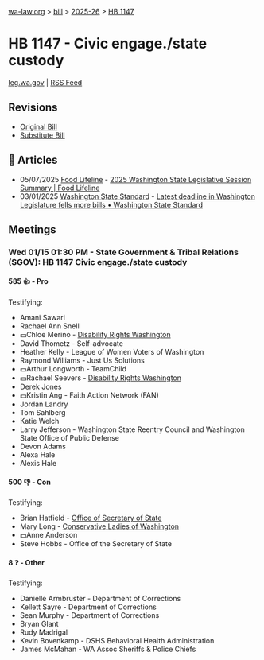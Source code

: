 [wa-law.org](/) > [bill](/bill/) > [2025-26](/bill/2025-26/) > [HB 1147](/bill/2025-26/hb/1147/)

# HB 1147 - Civic engage./state custody
[leg.wa.gov](https://app.leg.wa.gov/billsummary?BillNumber=1147&Year=2025&Initiative=false) | [RSS Feed](./rss.xml)

## Revisions
* [Original Bill](1/)
* [Substitute Bill](S/)

## 📰 Articles
* 05/07/2025 [Food Lifeline](/org/food_lifeline/) - [2025 Washington State Legislative Session Summary | Food Lifeline](https://foodlifeline.org/article/2025-washington-state-legislative-session-summary#:~:text=SHB%201147)
* 03/01/2025 [Washington State Standard](/org/washington_state_standard/) - [Latest deadline in Washington Legislature fells more bills • Washington State Standard](https://washingtonstatestandard.com/2025/03/01/latest-deadline-in-washington-legislature-fells-more-bills/#:~:text=House%20Bill%201147)

## Meetings
### Wed 01/15 01:30 PM - State Government & Tribal Relations (SGOV): HB 1147 Civic engage./state custody
#### 585 👍 - Pro
Testifying:
* Amani Sawari
* Rachael Ann Snell
* 💵Chloe Merino - [Disability Rights Washington](/org/disability_rights_washington/)
* David Thometz - Self-advocate
* Heather Kelly - League of Women Voters of Washington
* Raymond Williams - Just Us Solutions
* 💵Arthur Longworth - TeamChild
* 💵Rachael Seevers - [Disability Rights Washington](/org/disability_rights_washington/)
* Derek Jones
* 💵Kristin Ang - Faith Action Network (FAN)
* Jordan Landry
* Tom Sahlberg
* Katie Welch
* Larry Jefferson - Washington State Reentry Council and Washington State Office of Public Defense
* Devon Adams
* Alexa Hale
* Alexis Hale

#### 500 👎 - Con
Testifying:
* Brian Hatfield - [Office of Secretary of State](/org/office_of_secretary_of_state/)
* Mary Long - [Conservative Ladies of Washington](/org/conservative_ladies_of_washington/)
* 💵Anne Anderson
* Steve Hobbs - Office of the Secretary of State

#### 8 ❓ - Other
Testifying:
* Danielle Armbruster - Department of Corrections
* Kellett Sayre - Department of Corrections
* Sean Murphy - Department of Corrections
* Bryan Glant
* Rudy Madrigal
* Kevin Bovenkamp - DSHS Behavioral Health Administration
* James McMahan - WA Assoc Sheriffs & Police Chiefs
